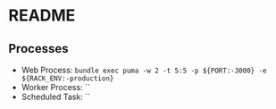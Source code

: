 # README

## Processes

- Web Process: `bundle exec puma -w 2 -t 5:5 -p ${PORT:-3000} -e ${RACK_ENV:-production}`
- Worker Process: ``
- Scheduled Task: ``
